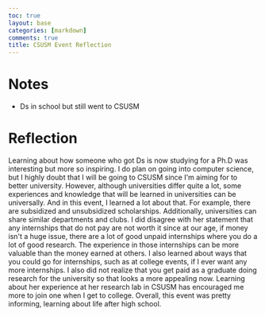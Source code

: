 ```yaml
---
toc: true
layout: base
categories: [markdown]
comments: true
title: CSUSM Event Reflection
---
```

# Notes
* Ds in school but still went to CSUSM


# Reflection
Learning about how someone who got Ds is now studying for a Ph.D was interesting but more so inspiring. I do plan on going into computer science, but I highly doubt that I will be going to CSUSM since I'm aiming for to better university. However, although universities differ quite a lot, some experiences and knowledge that will be learned in universities can be universally. And in this event, I learned a lot about that. For example, there are subsidized and unsubsidized scholarships. Additionally, universities can share similar departments and clubs. I did disagree with her statement that any internships that do not pay are not worth it since at our age, if money isn't a huge issue, there are a lot of good unpaid internships where you do a lot of good research. The experience in those internships can be more valuable than the money earned at others. I also learned about ways that you could go for internships, such as at college events, if I ever want any more internships. I also did not realize that you get paid as a graduate doing research for the university so that looks a more appealing now. Learning about her experience at her research lab in CSUSM has encouraged me more to join one when I get to college. Overall, this event was pretty informing, learning about life after high school.